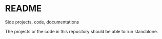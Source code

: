 # README

Side projects, code, documentations

The projects or the code in this repository should be able to run standalone.

